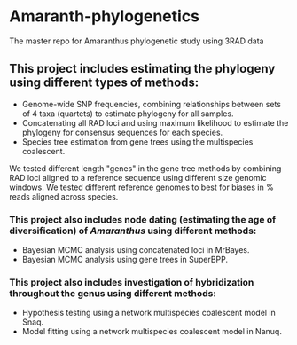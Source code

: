# Amaranth-phylogenetics
The master repo for Amaranthus phylogenetic study using 3RAD data

## This project includes estimating the phylogeny using different types of methods: 
*  Genome-wide SNP frequencies, combining relationships between sets of 4 taxa (quartets) to estimate phylogeny for all samples. 
*  Concatenating all RAD loci and using maximum likelihood to estimate the phylogeny for consensus sequences for each species.
*  Species tree estimation from gene trees using the multispecies coalescent. 

We tested different length "genes" in the gene tree methods by combining RAD loci aligned to a reference sequence using different size genomic windows. 
We tested different reference genomes to best for biases in % reads aligned across species. 

### This project also includes node dating (estimating the age of diversification) of *Amaranthus* using different methods:
*   Bayesian MCMC analysis using concatenated loci in MrBayes.
*   Bayesian MCMC analysis using gene trees in SuperBPP.

### This project also includes investigation of hybridization throughout the genus using different methods:
*   Hypothesis testing using a network multispecies coalescent model in Snaq.
*   Model fitting using a network multispecies coalescent model in Nanuq.
